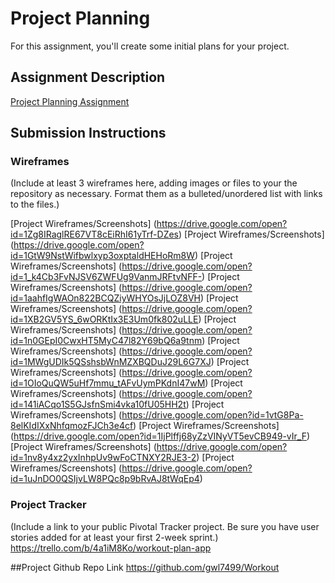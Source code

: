 # Project Planning
For this assignment, you'll create some initial plans for your project.

## Assignment Description
[Project Planning Assignment](https://github.com/gwl7499/liftoff-assignments/tree/master/P3-Project_Planning)

## Submission Instructions

### Wireframes
(Include at least 3 wireframes here, adding images or files to your the repository as necessary. Format them as a bulleted/unordered list with links to the files.)

[Project Wireframes/Screenshots] (https://drive.google.com/open?id=1Zg8IRaglRE67VT8cEiRhI61yTrf-DZes)
[Project Wireframes/Screenshots] (https://drive.google.com/open?id=1GtW9NstWifbwlxyp3oxptaldHEHoRm8W)
[Project Wireframes/Screenshots] (https://drive.google.com/open?id=1_k4Cb3FvNJSV6ZWFUg9VanmJRFtvNFF-)
[Project Wireframes/Screenshots] (https://drive.google.com/open?id=1aahfIgWAOn822BCQZiyWHYOsJjLOZ8VH)
[Project Wireframes/Screenshots] (https://drive.google.com/open?id=1XB2GV5YS_6wORKtIx3E3Um0fk802uLLE)
[Project Wireframes/Screenshots] (https://drive.google.com/open?id=1n0GEpI0CwxHT5MyC47l82Y69bQ6a9tnm)
[Project Wireframes/Screenshots] (https://drive.google.com/open?id=1MWgUDIk5QSshsbWnMZXBQDuJ29L6G7XJ)
[Project Wireframes/Screenshots] (https://drive.google.com/open?id=1OIoQuQW5uHf7mmu_tAFvUymPKdnI47wM)
[Project Wireframes/Screenshots] (https://drive.google.com/open?id=141iACqo1S5GJsfnSmi4vka10fU05HH2t)
[Project Wireframes/Screenshots] (https://drive.google.com/open?id=1vtG8Pa-8elKIdIXxNhfqmozFJCh3e4cf)
[Project Wireframes/Screenshots] (https://drive.google.com/open?id=1IjPlffj68yZzVINyVT5evCB949-vIr_F)
[Project Wireframes/Screenshots] (https://drive.google.com/open?id=1nv8y4xz2yxInhpUv9wFoCTNXY2RJE3-2)
[Project Wireframes/Screenshots] (https://drive.google.com/open?id=1uJnDO0QSIjvLW8PQc8p9bRvAJ8tWqEp4)

### Project Tracker

(Include a link to your public Pivotal Tracker project. Be sure you have user stories added for at least your first 2-week sprint.)
https://trello.com/b/4a1iM8Ko/workout-plan-app

##Project Github Repo Link
https://github.com/gwl7499/Workout